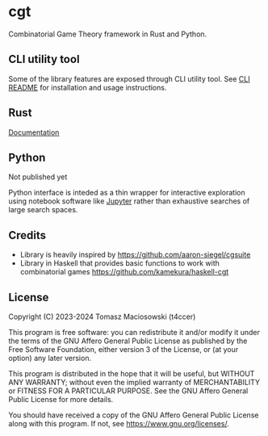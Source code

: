 # cgt

Combinatorial Game Theory framework in Rust and Python.

## CLI utility tool

Some of the library features are exposed through CLI utility tool. See [CLI README](./cgt_cli/README.md) for installation and usage instructions.

## Rust

[Documentation](https://docs.rs/cgt/latest/cgt/)

## Python

Not published yet

Python interface is inteded as a thin wrapper for interactive exploration using notebook software like [Jupyter](https://jupyter.org/) rather than exhaustive searches of large search spaces.

## Credits

- Library is heavily inspired by https://github.com/aaron-siegel/cgsuite
- Library in Haskell that provides basic functions to work with combinatorial games https://github.com/kamekura/haskell-cgt

## License

Copyright (C) 2023-2024 Tomasz Maciosowski (t4ccer)

This program is free software: you can redistribute it and/or modify it under the terms of the GNU Affero General Public License as published by the Free Software Foundation, either version 3 of the License, or (at your option) any later version.

This program is distributed in the hope that it will be useful, but WITHOUT ANY WARRANTY; without even the implied warranty of MERCHANTABILITY or FITNESS FOR A PARTICULAR PURPOSE.
See the GNU Affero General Public License for more details.

You should have received a copy of the GNU Affero General Public License along with this program. If not, see <https://www.gnu.org/licenses/>.
